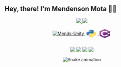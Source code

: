 ## Hey, there! I'm Mendenson Mota 👋🏿
<div align="center">
  <a href="https://github.com/mendenson">
  <img height="130em" src="https://github-readme-stats.vercel.app/api?username=mendenson&show_icons=true&theme=dracula&include_all_commits=true&count_private=true"/>
  <img height="130em" src="https://github-readme-stats.vercel.app/api/top-langs/?username=mendenson&layout=compact&langs_count=7&theme=dracula"/>
</div>
<div style="display: inline_block" align="center"><br>
  <img align="center" alt="Mends-Unity" height="40" width="40" src="https://icon-library.com/images/unity-icon/unity-icon-5.jpg">
  <img align="center" alt="Mends-Python" height="30" width="40" src="https://raw.githubusercontent.com/devicons/devicon/master/icons/python/python-original.svg">
  <img align="center" alt="Mends-Csharp" height="30" width="40" src="https://raw.githubusercontent.com/devicons/devicon/master/icons/csharp/csharp-original.svg">
  
 
</div>
  
  ##
 
<div align="center"> 
  
  <a href="https://instagram.com/mendenson" target="_blank"><img src="https://img.shields.io/badge/-Instagram-%23E4405F?style=for-the-badge&logo=instagram&logoColor=white" target="_blank"></a>
 <a href="https://discordapp.com/users/518754967989911553/" target="_blank"><img src="https://img.shields.io/badge/Discord-7289DA?style=for-the-badge&logo=discord&logoColor=white" target="_blank"></a> 
  <a href = "mailto:mendenson@gmail.com"><img src="https://img.shields.io/badge/-Gmail-%23333?style=for-the-badge&logo=gmail&logoColor=white" target="_blank"></a>
  <a href="https://www.linkedin.com/in/mendenson/" target="_blank"><img src="https://img.shields.io/badge/-LinkedIn-%230077B5?style=for-the-badge&logo=linkedin&logoColor=white" target="_blank"></a> 
 
  ![Snake animation](https://github.com/mendenson/mendenson/blob/output/github-contribution-grid-snake.svg)
 
</div>
